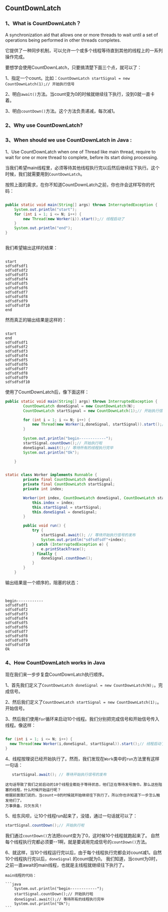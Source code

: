 ## CountDownLatch

### 1、What is CountDownLatch？

A synchronization aid that allows one or more threads to wait until a set of operations being performed in other threads completes. 

它提供了一种同步机制，可以允许一个或多个线程等待直到其他的线程上的一系列操作完成。


要想学会使用CountDownLatch，只要搞清楚下面三个点，就可以了：

1、指定一个count。比如：`CountDownLatch startSignal = new CountDownLatch(1);// 开始执行信号`

2、明白`await()`方法。当count变为0的时候就继续往下执行，没到0就一直卡着。

3、明白`countDown()`方法。这个方法负责递减，每次减1。


### 2、Why use CountDownLatch?

### 3、When should we use CountDownLatch in Java :

1、Use CountDownLatch when one of Thread like main thread, require to wait for one or more thread to complete, before its start doing processing.

当我们希望main线程里，必须等待其他线程执行完以后然后继续往下执行。这个时候，我们就需要用到`CountDownLatch`。

按照上面的需求，在你不知道CountDownLatch之前，你也许会这样写你的代码：

```java

public static void main(String[] args) throws InterruptedException {
	System.out.println("start");
	for (int i = 1; i <= N; i++) {
		new Thread(new Worker(i)).start();// 线程启动了
	}
	System.out.println("end");
}
	
```

我们希望输出这样的结果：

 ```log
 
 start
sdfsdfsdf1
sdfsdfsdf2
sdfsdfsdf3
sdfsdfsdf4
sdfsdfsdf5
sdfsdfsdf6
sdfsdfsdf7
sdfsdfsdf8
sdfsdfsdf9
sdfsdfsdf10
end

 ```
然而真正的输出结果是这样的：

```log

start
end
sdfsdfsdf1
sdfsdfsdf2
sdfsdfsdf3
sdfsdfsdf4
sdfsdfsdf5
sdfsdfsdf6
sdfsdfsdf7
sdfsdfsdf8
sdfsdfsdf9
sdfsdfsdf10

```



使用了CountDownLatch后，像下面这样：

``` java
public static void main(String[] args) throws InterruptedException {
		CountDownLatch doneSignal = new CountDownLatch(N);
		CountDownLatch startSignal = new CountDownLatch(1);// 开始执行信号

		for (int i = 1; i <= N; i++) {
			new Thread(new Worker(i,doneSignal, startSignal)).start();// 线程启动了
		}
		
		System.out.println("begin------------");
		startSignal.countDown();// 开始执行啦
		doneSignal.await();// 等待所有的线程执行完毕
		System.out.println("Ok");

	}
```

```java

static class Worker implements Runnable {
		private final CountDownLatch doneSignal;
		private final CountDownLatch startSignal;
		private int index;

		Worker(int index, CountDownLatch doneSignal, CountDownLatch startSignal) {
			this.index = index;
			this.startSignal = startSignal;
			this.doneSignal = doneSignal;
		}

		public void run() {
			try {
				startSignal.await(); // 等待开始执行信号的发布
				System.out.println("sdfsdfsdf"+index);
			} catch (InterruptedException e) {
				e.printStackTrace();
			} finally {
				doneSignal.countDown();
			}
		}
	}

```
输出结果是一个顺序的，阻塞的状态：

```log


begin------------
sdfsdfsdf1
sdfsdfsdf2
sdfsdfsdf3
sdfsdfsdf4
sdfsdfsdf5
sdfsdfsdf6
sdfsdfsdf7
sdfsdfsdf8
sdfsdfsdf9
sdfsdfsdf10
Ok

```


### 4、How CountDownLatch works in Java


现在我们来一步步复盘CountDownLatch执行顺序。

1、首先我们定义了`CountDownLatch doneSignal = new CountDownLatch(N);`。完成信号。

2、然后我们定义了`CountDownLatch startSignal = new CountDownLatch(1);`。开始信号。

3、然后我们使用`for`循环来启动10个线程。我们分别把完成信号和开始信号传入线程。像这样：
  
  ```java
  
  for (int i = 1; i <= N; i++) {
	new Thread(new Worker(i,doneSignal, startSignal)).start();// 线程启动了
  }
  
  ```
  
 4、线程按理说已经开始执行了。然而，我们发现在`Work`类中的`run`方法里有这样一句话：
 
 ```java
    startSignal.await(); // 等待开始执行信号的发布
 ```
    这句话导致了我们之前启动的10个线程全都处于等待状态，他们正在等待发号施令。那么这些阻塞的线程，什么时候开始运行呢？
    根据前面我们说的，当count＝0的时候就开始继续往下执行了。所以你也许知道下一步怎么触发他们了。
    万事俱备，只欠东风！
 
 5、给东风呗，让10个线程run起来了，没错，通过一句话就可以了：
 
   ```java
   startSignal.countDown();// 开始执行啦
   ```
   
   
   我们通过`countDown()`方法把count变为了0，这时候10个线程就跑起来了。
   自然每个线程执行完都必须要--1啊，就是要调用完成信号的`countDown()`方法。
   
   
 6、就这样，当10个线程运行完以后，由于每个线程执行完都会对count减1。自然10个线程执行完以后，`doneSignal` 的count就为0。
    我们知道，当count为0时，之前一直await的main线程，也就是主线程就继续往下执行了。
    
    main线程的代码：
    
    ```java
    	System.out.println("begin------------");
		startSignal.countDown();// 开始执行啦
		doneSignal.await();// 等待所有的线程执行完毕
		System.out.println("Ok");
    ```
